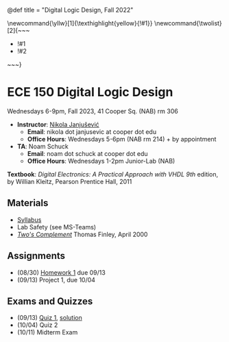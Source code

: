@def title = "Digital Logic Design, Fall 2022"

\newcommand{\yllw}[1]{\texthighlight{yellow}{!#1}}
\newcommand{\twolist}[2]{~~~ <ul><li>!#1</li><li>!#2</li></ul> ~~~}

# ECE 150 Digital Logic Design

Wednesdays 6-9pm, Fall 2023, 41 Cooper Sq. (NAB) rm 306

* **Instructor**: [Nikola Janjušević](/)
    - **Email**: nikola dot janjusevic at cooper dot edu
    - **Office Hours**: Wednesdays 5-6pm (NAB rm 214) + by appointment
* **TA**: Noam Schuck
    - **Email**: noam dot schuck at cooper dot edu
    - **Office Hours**: Wednesdays 1-2pm Junior-Lab (NAB)

**Textbook**: *Digital Electronics: A Practical Approach with VHDL 9th* 
    edition, by Willian Kleitz, Pearson Prentice Hall, 2011

## Materials 
- [Syllabus](/assets/dld23/syllabus.pdf)
- Lab Safety (see MS-Teams)
- [*Two's Complement*](https://www.cs.cornell.edu/~tomf/notes/cps104/twoscomp.html) Thomas Finley, April 2000

## Assignments
- (08/30) [Homework 1](/assets/dld23/hw1.pdf) due 09/13
- (09/13) Project 1, due 10/04
<!-- - (09/27) Homework 2, due 10/18 -->
<!-- - (10/18) Project 2, due 11/08, Logisim due 11/01 -->
<!-- - (11/08) Final Project, due 12/13 (report due 12/20) -->

## Exams and Quizzes 
- (09/13) [Quiz 1](/assets/dld23/quiz1.pdf), [solution](/assets/dld23/quiz1_solution.pdf)
- (10/04) Quiz 2
- (10/11) Midterm Exam
<!-- - (10/25) Quiz 3 -->
<!-- - (11/15) Quiz 4 -->
<!-- - (11/29) Final Exam -->


